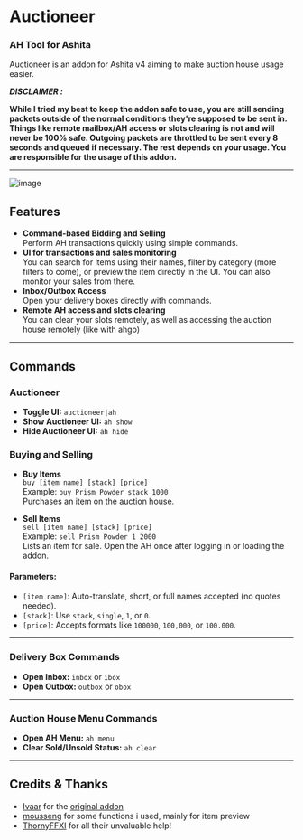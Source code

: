 # Auctioneer
### AH Tool for Ashita

Auctioneer is an addon for Ashita v4 aiming to make auction house usage easier.

***DISCLAIMER :***

**While I tried my best to keep the addon safe to use, you are still sending packets outside of the normal conditions they're supposed to be sent in.
Things like remote mailbox/AH access or slots clearing is not and will never be 100% safe. Outgoing packets are throttled to be sent every 8 seconds and queued if necessary.
The rest depends on your usage. You are responsible for the usage of this addon.**

---

![image](https://github.com/user-attachments/assets/4e095cef-a951-42d5-a7e7-884fd248147d)

## Features
- **Command-based Bidding and Selling**  
  Perform AH transactions quickly using simple commands.
- **UI for transactions and sales monitoring**  
  You can search for items using their names, filter by category (more filters to come), or preview the item directly in the UI. You can also monitor your sales from there.
- **Inbox/Outbox Access**  
  Open your delivery boxes directly with commands.
- **Remote AH access and slots clearing**  
  You can clear your slots remotely, as well as accessing the auction house remotely (like with ahgo)

---

## Commands

### Auctioneer
- **Toggle UI:** `auctioneer|ah`
- **Show Auctioneer UI:** `ah show`
- **Hide Auctioneer UI:** `ah hide`

### Buying and Selling
- **Buy Items**  
  `buy [item name] [stack] [price]`  
  Example: `buy Prism Powder stack 1000`  
  Purchases an item on the auction house.

- **Sell Items**  
  `sell [item name] [stack] [price]`  
  Example: `sell Prism Powder 1 2000`  
  Lists an item for sale. Open the AH once after logging in or loading the addon.

#### Parameters:
- `[item name]`: Auto-translate, short, or full names accepted (no quotes needed).  
- `[stack]`: Use `stack`, `single`, `1`, or `0`.  
- `[price]`: Accepts formats like `100000`, `100,000`, or `100.000`.

---

### Delivery Box Commands
- **Open Inbox:** `inbox` or `ibox`  
- **Open Outbox:** `outbox` or `obox`  

---

### Auction House Menu Commands
- **Open AH Menu:** `ah menu`  
- **Clear Sold/Unsold Status:** `ah clear`

---

## Credits & Thanks

- [Ivaar](https://github.com/Ivaar) for the [original addon](https://github.com/Ivaar/Ashita-addons/tree/master/Auctioneer)
- [mousseng](https://github.com/mousseng) for some functions i used, mainly for item preview
- [ThornyFFXI](https://github.com/ThornyFFXI) for all their unvaluable help!
